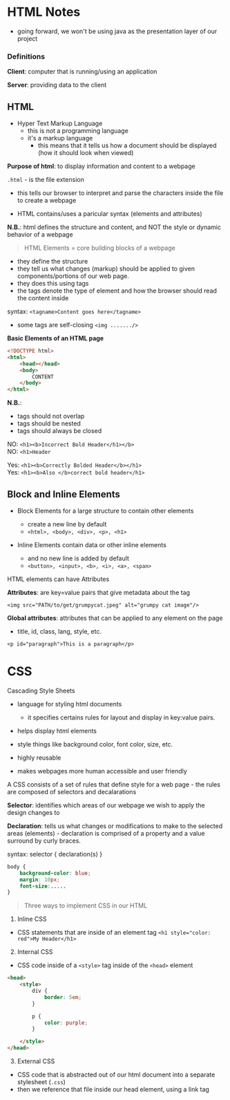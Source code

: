 # HTML Notes

- going forward, we won't be using java as the presentation layer of our project
### Definitions

**Client**: computer that is running/using an application    

**Server**: providing data to the client  

## HTML
- Hyper Text Markup Language
    - this is not a programming language
    - it's a markup language
        - this means that it tells us how a document should be displayed (how it should look when viewed)

**Purpose of html**: to display information and content to a webpage

`.html` - is the file extension
- this tells our browser to interpret and parse the characters inside the file to create a webpage

- HTML contains/uses a paricular syntax (elements and attributes)

**N.B.**: html defines the structure and content, and NOT the style or dynamic behavior of a webpage

> HTML Elements = core building blocks of a webpage  
- they define the structure
- they tell us what changes (markup) should be applied to given components/portions of our web page. 
- they does this using tags
- the tags denote the type of element and how the browser should read the content inside

syntax: `<tagname>Content goes here</tagname>`

- some tags are self-closing 
`<img ......./>`

**Basic Elements of an HTML page**
```html
<!DOCTYPE html>
<html>
    <head></head>
    <body>
        CONTENT
    </body>
</html>

```

**N.B.**: 
- tags should not overlap
- tags should be nested
- tags should always be closed

NO: `<h1><b>Incorrect Bold Header</h1></b>`  
NO: `<h1>Header`

Yes: `<h1><b>Correctly Bolded Header</b></h1>`  
Yes: `<h1><b>Also </b>correct bold header</h1>`  

## Block and Inline Elements
- Block Elements for a large structure to contain other elements
    - create a new line by default
    - `<html>, <body>, <div>, <p>, <h1>`

- Inline Elements contain data or other inline elements
    - and no new line is added by default
    - `<button>, <input>, <b>, <i>, <a>, <span>`

HTML elements can have Attributes

**Attributes**: are key=value pairs that give metadata about the tag

`<img src="PATH/to/get/grumpycat.jpeg" alt="grumpy cat image"/>`

**Global attributes**: attributes that can be applied to any element on the page
- title, id, class, lang, style, etc.

`<p id="paragraph">This is a paragraph</p>`

# CSS
Cascading Style Sheets
- language for styling html documents
    - it specifies  certains rules for layout and display in key:value pairs.
- helps display html elements
- style things like background color, font color, size, etc. 

- highly reusable
- makes webpages more human accessible and user friendly

A CSS consists of a set of rules that define style for a web page
    - the rules are composed of selectors and decalarations

**Selector**: identifies which areas of our webpage we wish to apply the design changes to

**Declaration**: tells us what changes or modifications to make to the selected areas (elements)
    - declaration is comprised of a property and a value surround by curly braces.

syntax: selector { declaration(s) }

```css
body {
    background-color: blue;
    margin: 10px;
    font-size:.....
}
```

> Three ways to implement CSS in our HTML

1. Inline CSS
- CSS statements that are inside of an element tag
`<h1 style="color: red">My Header</h1>`

2. Internal CSS
- CSS code inside of a `<style>` tag inside of the `<head>` element

```html
<head>
    <style>
        div {
            border: 5em;
        }

        p {
            color: purple;
        }

    </style>
</head>
```

3. External CSS
- CSS code that is abstracted out of our html document into a separate stylesheet (`.css`)
- then we reference that file inside our head element, using a link tag